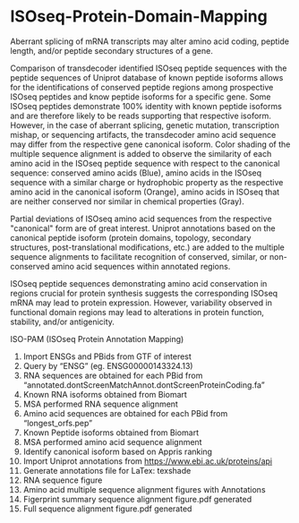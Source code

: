 # ISOseq-Protein-Domain-Mapping
Aberrant splicing of mRNA transcripts may alter amino acid coding, peptide length, and/or peptide secondary structures of a gene.

Comparison of transdecoder identified ISOseq peptide sequences with the peptide sequences of Uniprot database of known peptide isoforms allows for the identifications of conserved peptide regions among prospective ISOseq peptides and know peptide isoforms for a specific gene. Some ISOseq peptides demonstrate 100% identity with known peptide isoforms and are therefore likely to be reads supporting that respective isoform. However, in the case of aberrant splicing, genetic mutation, transcription mishap, or sequencing artifacts, the transdecoder amino acid sequence may differ from the respective gene canonical isoform. Color shading of the multiple sequence alignment is added to observe the similarity of each amino acid in the ISOseq peptide sequence with respect to the canonical sequence: conserved amino acids (Blue), amino acids in the ISOseq sequence with a similar charge or hydrophobic property as the respective amino acid in the canonical isoform (Orange), amino acids in ISOseq that are neither conserved nor similar in chemical properties (Gray).

Partial deviations of ISOseq amino acid sequences from the respective "canonical" form are of great interest. Uniprot annotations based on the canonical peptide isoform (protein domains, topology, secondary structures, post-translational modifications, etc.) are added to the multiple sequence alignments to facilitate recognition of conserved, similar, or non-conserved amino acid sequences within annotated regions. 

ISOseq peptide sequences demonstrating amino acid conservation in regions crucial for protein synthesis suggests the corresponding ISOseq mRNA may lead to protein expression. However, variability observed in functional domain regions may lead to alterations in protein function, stability, and/or antigenicity.

ISO-PAM (ISOseq Protein Annotation Mapping)

1)	Import ENSGs and PBids from GTF of interest
2)	Query by “ENSG” (eg. ENSG00000143324.13)
3)	RNA sequences are obtained for each PBid from “annotated.dontScreenMatchAnnot.dontScreenProteinCoding.fa”
4)	Known RNA isoforms obtained from Biomart
5)	MSA performed RNA sequence alignment 
6)	Amino acid sequences are obtained for each PBid from “longest_orfs.pep”
7)	Known Peptide isoforms obtained from Biomart
8)	MSA performed amino acid sequence alignment 
9)	Identify canonical isoform based on Appris ranking
10)	Import Uniprot annotations from https://www.ebi.ac.uk/proteins/api
11)	Generate annotations file for LaTex: texshade 
12)	 RNA sequence figure
13)	Amino acid multiple sequence alignment figures with Annotations
14) Figerprint summary sequence alignment figure.pdf generated
15) Full sequence alignment figure.pdf generated
